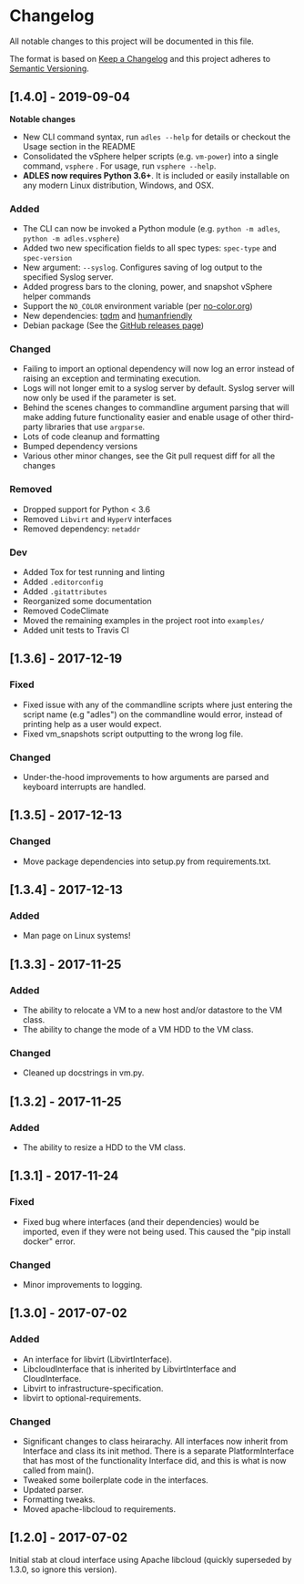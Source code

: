 # Changelog
All notable changes to this project will be documented in this file.

The format is based on [Keep a Changelog](http://keepachangelog.com/en/1.0.0/)
and this project adheres to [Semantic Versioning](http://semver.org/spec/v2.0.0.html).

## [1.4.0] - 2019-09-04

**Notable changes**
- New CLI command syntax, run `adles --help` for details or checkout the Usage section in the README 
- Consolidated the vSphere helper scripts (e.g. `vm-power`) into a single command, `vsphere` . For usage, run `vsphere --help`.
- **ADLES now requires Python 3.6+**. It is included or easily installable on any modern Linux distribution, Windows, and OSX.

### Added
- The CLI can now be invoked a Python module (e.g. `python -m adles`, `python -m adles.vsphere`)
- Added two new specification fields to all spec types: `spec-type` and `spec-version`
- New argument: `--syslog`. Configures saving of log output to the specified Syslog server.
- Added progress bars to the cloning, power, and snapshot vSphere helper commands
- Support the `NO_COLOR` environment variable (per [no-color.org](https://no-color.org/))
- New dependencies: [tqdm](https://github.com/tqdm/tqdm) and [humanfriendly](https://pypi.org/project/humanfriendly/)
- Debian package (See the [GitHub releases page](https://github.com/GhostofGoes/ADLES/releases))

### Changed
- Failing to import an optional dependency will now log an error instead
of raising an exception and terminating execution.
- Logs will not longer emit to a syslog server by default.
Syslog server will now only be used if the parameter is set.
- Behind the scenes changes to commandline argument parsing that will
make adding future functionality easier and enable usage of other
third-party libraries that use `argparse`.
- Lots of code cleanup and formatting
- Bumped dependency versions
- Various other minor changes, see the Git pull request diff for all the changes

### Removed
- Dropped support for Python < 3.6
- Removed `Libvirt` and `HyperV` interfaces
- Removed dependency: `netaddr`

### Dev
- Added Tox for test running and linting
- Added `.editorconfig`
- Added `.gitattributes`
- Reorganized some documentation
- Removed CodeClimate
- Moved the remaining examples in the project root into `examples/`
- Added unit tests to Travis CI

## [1.3.6] - 2017-12-19
### Fixed
- Fixed issue with any of the commandline scripts where just entering
 the script name (e.g "adles") on the commandline would error,
 instead of printing help as a user would expect.
- Fixed vm_snapshots script outputting to the wrong log file.

### Changed
- Under-the-hood improvements to how arguments are parsed
and keyboard interrupts are handled.


## [1.3.5] - 2017-12-13
### Changed
- Move package dependencies into setup.py from requirements.txt.


## [1.3.4] - 2017-12-13
### Added
- Man page on Linux systems!


## [1.3.3] - 2017-11-25
### Added
- The ability to relocate a VM to a new host and/or datastore to the VM class.
- The ability to change the mode of a VM HDD to the VM class.

### Changed
- Cleaned up docstrings in vm.py.


## [1.3.2] - 2017-11-25
### Added
- The ability to resize a HDD to the VM class.


## [1.3.1] - 2017-11-24
### Fixed
- Fixed bug where interfaces (and their dependencies) would be imported,
even if they were not being used. This caused the "pip install docker" error.

### Changed
- Minor improvements to logging.


## [1.3.0] - 2017-07-02
### Added
- An interface for libvirt (LibvirtInterface).
- LibcloudInterface that is inherited by LibvirtInterface and CloudInterface.
- Libvirt to infrastructure-specification.
- libvirt to optional-requirements.

### Changed
- Significant changes to class heirarachy. All interfaces now inherit from Interface and class its init method.
There is a separate PlatformInterface that has most of the functionality Interface did, and this is what is now called from main().
- Tweaked some boilerplate code in the interfaces.
- Updated parser.
- Formatting tweaks.
- Moved apache-libcloud to requirements.


## [1.2.0] - 2017-07-02
Initial stab at cloud interface using Apache libcloud
(quickly superseded by 1.3.0, so ignore this version).

